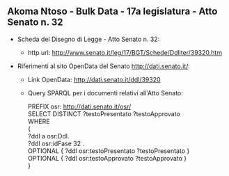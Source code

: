 ## Akoma Ntoso - Bulk Data - 17a legislatura - Atto Senato n. 32 ##

* Scheda del Disegno di Legge - Atto Senato n. 32:
	* http url: http://www.senato.it/leg/17/BGT/Schede/Ddliter/39320.htm

* Riferimenti al sito OpenData del Senato http://dati.senato.it/:
	* Link OpenData: http://dati.senato.it/ddl/39320
	* Query SPARQL per i documenti relativi all'Atto Senato:

        PREFIX osr: <http://dati.senato.it/osr/>  
		SELECT DISTINCT ?testoPresentato ?testoApprovato  
		WHERE  
		{  
		    ?ddl a osr:Ddl.  
		    ?ddl osr:idFase 32 .  
		    OPTIONAL { ?ddl osr:testoPresentato ?testoPresentato }  
		    OPTIONAL { ?ddl osr:testoApprovato ?testoApprovato }  
		}
		